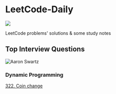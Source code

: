 # LeetCode-Daily


[![](https://img.shields.io/badge/LeetCode-Daily-orange?style=flat-square)](https://github.com/ceezyyy/LeetCode-daily)

LeetCode problems' solutions &amp; some study notes

## Top Interview Questions
![Aaron Swartz](https://github.com/ceezyyy/LeetCode-daily/blob/master/pics/INTERVIEW.png)



### Dynamic Programming

[322. Coin change](https://github.com/ceezyyy/LeetCode-daily/blob/master/INTERVIEW/Dynamic%20Programming/CoinChange/Coin%20Change.mds)


